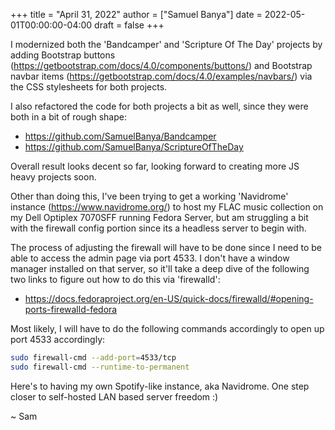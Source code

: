 +++
title = "April 31, 2022"
author = ["Samuel Banya"]
date = 2022-05-01T00:00:00-04:00
draft = false
+++

I modernized both the 'Bandcamper' and 'Scripture Of The Day' projects by adding Bootstrap buttons (<https://getbootstrap.com/docs/4.0/components/buttons/>) and Bootstrap navbar items (<https://getbootstrap.com/docs/4.0/examples/navbars/>) via the CSS stylesheets for both projects.

I also refactored the code for both projects a bit as well, since they were both in a bit of rough shape:

-   <https://github.com/SamuelBanya/Bandcamper>
-   <https://github.com/SamuelBanya/ScriptureOfTheDay>

Overall result looks decent so far, looking forward to creating more JS heavy projects soon.

Other than doing this, I've been trying to get a working 'Navidrome' instance (<https://www.navidrome.org/>) to host my FLAC music collection on my Dell Optiplex 7070SFF running Fedora Server, but am struggling a bit with the firewall config portion since its a headless server to begin with.

The process of adjusting the firewall will have to be done since I need to be able to access the admin page via port 4533. I don't have a window manager installed on that server, so it'll take a deep dive of the following two links to figure out how to do this via 'firewalld':

-   <https://docs.fedoraproject.org/en-US/quick-docs/firewalld/#opening-ports-firewalld-fedora>

Most likely, I will have to do the following commands accordingly to open up port 4533 accordingly:

```bash
sudo firewall-cmd --add-port=4533/tcp
sudo firewall-cmd --runtime-to-permanent
```

Here's to having my own Spotify-like instance, aka Navidrome. One step closer to self-hosted LAN based server freedom :)

~ Sam